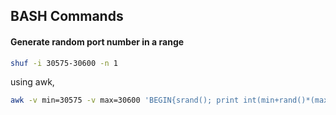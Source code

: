 ## BASH Commands

#### Generate random port number in a range
```bash
shuf -i 30575-30600 -n 1
```
using awk,
```bash
awk -v min=30575 -v max=30600 'BEGIN{srand(); print int(min+rand()*(max-min+1))}'
```
